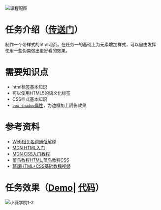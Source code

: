 ![课程配图](http://gss0.baidu.com/9rkZbzqaKgQUohGko9WTAnF6hhy/mms-res/fed/ife/ife_tutor/课程配图.3fb31f3e5af7e8d7.jpg)
# 任务介绍（[传送门](http://ife.baidu.com/course/detail/id/92)）
制作一个带样式的html网页，在任务一的基础上为元素增加样式，可以自由发挥使用一些伪类做出更好看的效果。
# 需要知识点
+ html标签基本知识
+ 可以使用HTML5的语义化标签
+ CSS样式基本知识
+ [`box-shadow`属性](http://www.runoob.com/cssref/css3-pr-box-shadow.html)，为边框加上阴影效果
# 参考资料
+ [Web相关名词通俗解释](https://www.zhihu.com/question/22689579)
+ [MDN HTML入门](https://developer.mozilla.org/zh-CN/docs/Web/Guide/HTML/Introduction)
+ [MDN CSS入门教程](https://developer.mozilla.org/zh-CN/docs/Web/Guide/CSS/Getting_started)
+ [菜鸟教程HTML](http://www.runoob.com/html/html-tutorial.html),[菜鸟教程CSS](http://www.runoob.com/css/css-tutorial.html)
+ [慕课HTML+CSS基础教程视频](http://www.imooc.com/learn/9)
# 任务效果（[Demo](https://xluos.github.io/ife/%E5%B0%8F%E8%96%87%E5%AD%A6%E9%99%A2/1-2.html)| [代码](https://github.com/xluos/ife)）
![小薇学院1-2](http://7xrp04.com1.z0.glb.clouddn.com/task_1_2_1.jpg)